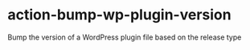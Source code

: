 # action-bump-wp-plugin-version

Bump the version of a WordPress plugin file based on the release type

